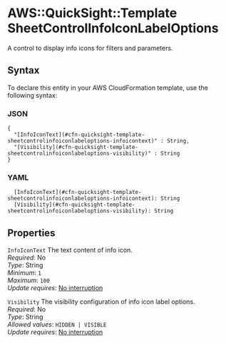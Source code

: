 # AWS::QuickSight::Template SheetControlInfoIconLabelOptions<a name="aws-properties-quicksight-template-sheetcontrolinfoiconlabeloptions"></a>

A control to display info icons for filters and parameters\.

## Syntax<a name="aws-properties-quicksight-template-sheetcontrolinfoiconlabeloptions-syntax"></a>

To declare this entity in your AWS CloudFormation template, use the following syntax:

### JSON<a name="aws-properties-quicksight-template-sheetcontrolinfoiconlabeloptions-syntax.json"></a>

```
{
  "[InfoIconText](#cfn-quicksight-template-sheetcontrolinfoiconlabeloptions-infoicontext)" : String,
  "[Visibility](#cfn-quicksight-template-sheetcontrolinfoiconlabeloptions-visibility)" : String
}
```

### YAML<a name="aws-properties-quicksight-template-sheetcontrolinfoiconlabeloptions-syntax.yaml"></a>

```
  [InfoIconText](#cfn-quicksight-template-sheetcontrolinfoiconlabeloptions-infoicontext): String
  [Visibility](#cfn-quicksight-template-sheetcontrolinfoiconlabeloptions-visibility): String
```

## Properties<a name="aws-properties-quicksight-template-sheetcontrolinfoiconlabeloptions-properties"></a>

`InfoIconText`  <a name="cfn-quicksight-template-sheetcontrolinfoiconlabeloptions-infoicontext"></a>
 The text content of info icon\.  
*Required*: No  
*Type*: String  
*Minimum*: `1`  
*Maximum*: `100`  
*Update requires*: [No interruption](https://docs.aws.amazon.com/AWSCloudFormation/latest/UserGuide/using-cfn-updating-stacks-update-behaviors.html#update-no-interrupt)

`Visibility`  <a name="cfn-quicksight-template-sheetcontrolinfoiconlabeloptions-visibility"></a>
The visibility configuration of info icon label options\.  
*Required*: No  
*Type*: String  
*Allowed values*: `HIDDEN | VISIBLE`  
*Update requires*: [No interruption](https://docs.aws.amazon.com/AWSCloudFormation/latest/UserGuide/using-cfn-updating-stacks-update-behaviors.html#update-no-interrupt)